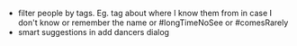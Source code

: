 
- filter people by tags. Eg. tag about where I know them from in case I don't know or remember the name or #longTimeNoSee or #comesRarely
- smart suggestions in add dancers dialog